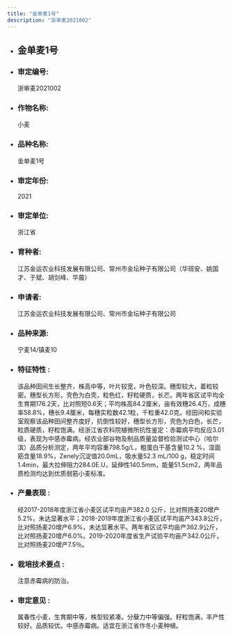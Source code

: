 ```yaml
---
title: "金单麦1号"
description: "浙审麦2021002"
---
```

* ## 金单麦1号
* ###  审定编号:  
   浙审麦2021002

*  ### 作物名称:  
   小麦

*   ###  品种名称: 
    金单麦1号

*   ### 审定年份: 
    2021

*   ### 审定单位:  
    浙江省

*   ### 育种者:  
    江苏金运农业科技发展有限公司、常州市金坛种子有限公司（华班安、姚国才、于斌、胡剑峰、华晨）

*   ### 申请者:  
    江苏金运农业科技发展有限公司、常州市金坛种子有限公司

*   ### 品种来源:  
    宁麦14/镇麦10

*   ### 特征特性 : 
    该品种田间生长整齐，株高中等，叶片较宽，叶色较深。穗型较大，着粒较密。穗型长方形，壳色为白壳，粒色红，籽粒硬质，长芒。两年省区试平均全生育期176.2天，比对照短0.6天；平均株高84.2厘米，亩有效穗26.4万，成穗率58.8%，穗长9.4厘米，每穗实粒数42.1粒，千粒重42.0克。经田间和实验室观察该品种田间整齐度好，抗倒性较好，穗型长方形，壳色为白色，长芒，粒质硬质，籽粒饱满。经浙江省农科院植微所抗性鉴定：赤霉病平均反应3.01级，表现为中感赤霉病。经农业部谷物及制品质量监督检验测试中心（哈尔滨）品质分析测定，两年平均容重798.5g/L，粗蛋白干基含量10.2 %，湿面筋含量18.9%，Zenely沉淀值20.0mL，吸水量52.3 mL/100 g，稳定时间1.4min，最大拉伸阻力284.0E.U，延伸性140.5mm，能量51.5cm2，两年品质检测均达到优质弱筋小麦标准。

*   ### 产量表现 : 
    经2017-2018年度浙江省小麦区试平均亩产382.0 公斤，比对照扬麦20增产5.2%，未达显著水平；2018-2019年度浙江省小麦区试平均亩产343.8公斤，比对照扬麦20增产6.9%，未达显著水平。两年省区试平均亩产362.9公斤，比对照扬麦20增产6.0%。2019-2020年度省生产试验平均亩产342.0公斤，比对照扬麦20增产7.5％。

*   ### 栽培技术要点 : 
    注意赤霉病的防治。

*   ### 审定意见 : 
    属春性小麦，生育期中等，株型较紧凑。分蘖力中等偏强。籽粒饱满，丰产性较好。品质较优。中感赤霉病。适宜在浙江省作冬小麦种植。
